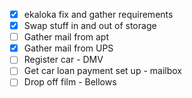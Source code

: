- [x] ekaloka fix and gather requirements
- [x] Swap stuff in and out of storage
- [ ] Gather mail from apt
- [x] Gather mail from UPS
- [ ] Register car - DMV
- [ ] Get car loan payment set up - mailbox
- [ ] Drop off film - Bellows